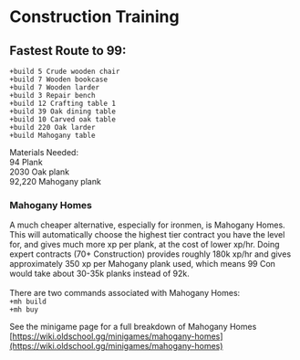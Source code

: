 # Construction Training

## Fastest Route to 99:

`+build 5 Crude wooden chair`\
`+build 7 Wooden bookcase`\
`+build 7 Wooden larder`\
`+build 3 Repair bench`\
`+build 12 Crafting table 1`\
`+build 39 Oak dining table`\
`+build 10 Carved oak table`\
`+build 220 Oak larder`\
`+build Mahogany table`

Materials Needed: \
94 Plank\
2030 Oak plank\
92,220 Mahogany plank

### Mahogany Homes

A much cheaper alternative, especially for ironmen, is Mahogany Homes. This will automatically choose the highest tier contract you have the level for, and gives much more xp per plank, at the cost of lower xp/hr. Doing expert contracts (70+ Construction) provides roughly 180k xp/hr and gives approximately 350 xp per Mahogany plank used, which means 99 Con would take about 30-35k planks instead of 92k.\
\
There are two commands associated with Mahogany Homes:\
`+mh build`\
`+mh buy`

See the minigame page for a full breakdown of Mahogany Homes [https://wiki.oldschool.gg/minigames/mahogany-homes](https://wiki.oldschool.gg/minigames/mahogany-homes)
